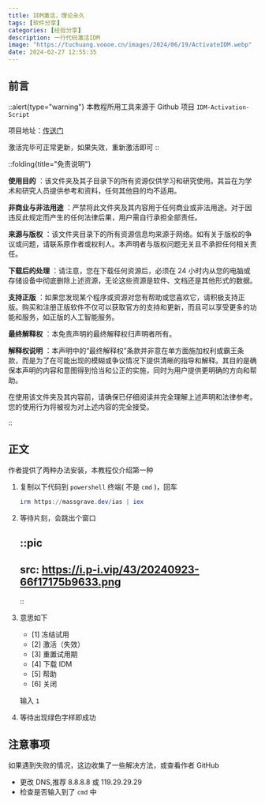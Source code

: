```yaml
---
title: IDM激活，理论永久
tags: [软件分享]
categories: [经验分享]
description: 一行代码激活IDM
image: "https://tuchuang.voooe.cn/images/2024/06/19/ActivateIDM.webp"
date: 2024-02-27 12:55:35
---
```


## 前言

::alert{type="warning"}
本教程所用工具来源于 Github 项目 `IDM-Activation-Script`

项目地址：[传送门](https://github.com/WindowsAddict/IDM-Activation-Script)

激活完毕可正常更新，如果失效，重新激活即可
::

::folding{title="免责说明"}

**使用目的** ：该文件夹及其子目录下的所有资源仅供学习和研究使用。其旨在为学术和研究人员提供参考和资料，任何其他目的均不适用。

**非商业与非法用途** ：严禁将此文件夹及其内容用于任何商业或非法用途。对于因违反此规定而产生的任何法律后果，用户需自行承担全部责任。

**来源与版权** ：该文件夹目录下的所有资源信息均来源于网络。如有关于版权的争议或问题，请联系原作者或权利人。本声明者与版权问题无关且不承担任何相关责任。

**下载后的处理** ：请注意，您在下载任何资源后，必须在 24 小时内从您的电脑或存储设备中彻底删除上述资源，无论这些资源是软件、文档还是其他形式的数据。

**支持正版** ：如果您发现某个程序或资源对您有帮助或您喜欢它，请积极支持正版。购买和注册正版软件不仅可以获取官方的支持和更新，而且可以享受更多的功能和服务，如正版的人工智能服务。

**最终解释权** ：本免责声明的最终解释权归声明者所有。

**解释权说明** ：本声明中的“最终解释权”条款并非意在单方面施加权利或霸王条款，而是为了在可能出现的模糊或争议情况下提供清晰的指导和解释。其目的是确保本声明的内容和意图得到恰当和公正的实施，同时为用户提供更明确的方向和帮助。

在使用该文件夹及其内容前，请确保已仔细阅读并完全理解上述声明和法律参考。您的使用行为将被视为对上述内容的完全接受。

::

## 正文

作者提供了两种办法安装，本教程仅介绍第一种

1. 复制以下代码到 `powershell` 终端( 不是 `cmd` )，回车

   ```powershell
   irm https://massgrave.dev/ias | iex
   ```

2. 等待片刻，会跳出个窗口

   ::pic
   ---
   src: https://i.p-i.vip/43/20240923-66f17175b9633.png
   ---
   ::

3. 意思如下

   - [1] 冻结试用
   - [2] 激活（失效）
   - [3] 重置试用期
   - [4] 下载 IDM
   - [5] 帮助
   - [6] 关闭

   输入 `1`

4. 等待出现绿色字样即成功

## 注意事项

如果遇到失败的情况，这边收集了一些解决方法，或查看作者 GitHub

- 更改 DNS,推荐 8.8.8.8 或 119.29.29.29
- 检查是否输入到了 `cmd` 中
